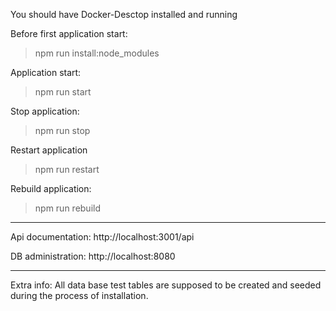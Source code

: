 You should have Docker-Desctop installed and running

Before first application start:
> npm run install:node_modules

Application start:
> npm run start

Stop application:
> npm run stop

Restart application
> npm run restart

Rebuild application:
> npm run rebuild

__________________________________

Api documentation:
http://localhost:3001/api

DB administration:
http://localhost:8080

___________________________________

Extra info: All data base test tables are supposed to be created and seeded during the process of installation.